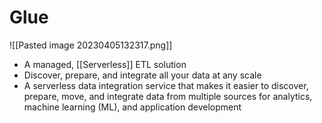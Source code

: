 # Glue
![[Pasted image 20230405132317.png]]
- A managed, [[Serverless]] ETL solution
- Discover, prepare, and integrate all your data at any scale
- A serverless data integration service that makes it easier to discover, prepare, move, and integrate data from multiple sources for analytics, machine learning (ML), and application development